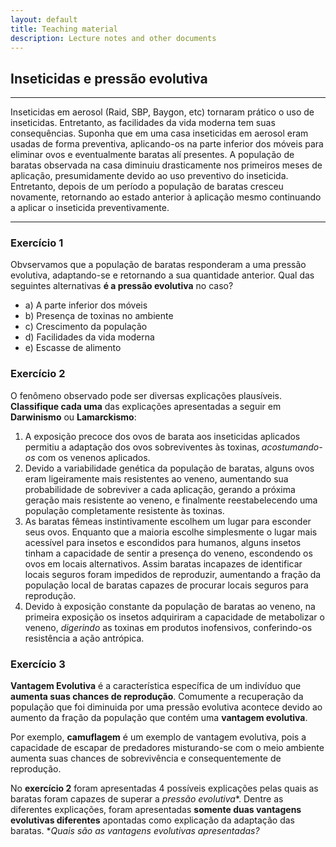 ```yaml
---
layout: default
title: Teaching material
description: Lecture notes and other documents
---
```


## Inseticidas e pressão evolutiva
***
Inseticidas em aerosol (Raid, SBP, Baygon, etc) tornaram prático o uso de inseticidas. Entretanto, as facilidades da vida moderna tem suas consequências. Suponha que em uma casa inseticidas em aerosol eram usadas de forma preventiva, aplicando-os na parte inferior dos móveis para eliminar ovos e eventualmente baratas alí presentes. A população de baratas observada na casa diminuiu drasticamente nos primeiros meses de aplicação, presumidamente devido ao uso preventivo do inseticida. Entretanto, depois de um período a população de baratas cresceu novamente, retornando ao estado anterior à aplicação mesmo continuando a aplicar o inseticida preventivamente.

***

### Exercício 1
Obvservamos que a população de baratas responderam a uma pressão evolutiva, adaptando-se e retornando a sua quantidade anterior. Qual das seguintes alternativas **é a pressão evolutiva** no caso?

* a) A parte inferior dos móveis
* b) Presença de toxinas no ambiente
* c) Crescimento da população
* d) Facilidades da vida moderna
* e) Escasse de alimento

### Exercício 2
O fenômeno observado pode ser diversas explicações plausíveis. **Classifique cada uma** das explicações apresentadas a seguir em **Darwinismo** ou **Lamarckismo**:

1. A exposição precoce dos ovos de barata aos inseticidas aplicados permitiu a adaptação dos ovos sobreviventes às toxinas, _acostumando-os_ com os venenos aplicados.
2. Devido a variabilidade genética da população de baratas, alguns ovos eram ligeiramente mais resistentes ao veneno, aumentando sua probabilidade de sobreviver a cada aplicação, gerando a próxima geração mais resistente ao veneno, e finalmente reestabelecendo uma população completamente resistente às toxinas.
3. As baratas fêmeas instintivamente escolhem um lugar para esconder seus ovos. Enquanto que a maioria escolhe simplesmente o lugar mais acessível para insetos e escondidos para humanos, alguns insetos tinham a capacidade de sentir a presença do veneno, escondendo os ovos em locais alternativos. Assim baratas incapazes de identificar locais seguros foram impedidos de reproduzir, aumentando a fração da população local de baratas capazes de procurar locais seguros para reprodução.
4. Devido à exposição constante da população de baratas ao veneno, na primeira exposição os insetos adquiriram a capacidade de metabolizar o veneno, _digerindo_ as toxinas em produtos inofensivos, conferindo-os resistência a ação antrópica.

### Exercício 3
**Vantagem Evolutiva** é a característica específica de um indivíduo que **aumenta suas chances de reprodução**. Comumente a recuperação da população que foi diminuida por uma pressão evolutiva acontece devido ao aumento da fração da população que contém uma **vantagem evolutiva**.

Por exemplo, **camuflagem** é um exemplo de vantagem evolutiva, pois a capacidade de escapar de predadores misturando-se com o meio ambiente aumenta suas chances de sobrevivência e consequentemente de reprodução.

No **exercício 2** foram apresentadas 4 possíveis explicações pelas quais as baratas foram capazes de superar a *pressão evolutiva**. Dentre as diferentes explicações, foram apresentadas **somente duas vantagens evolutivas diferentes** apontadas como explicação da adaptação das baratas. **Quais são as vantagens evolutivas apresentadas?*